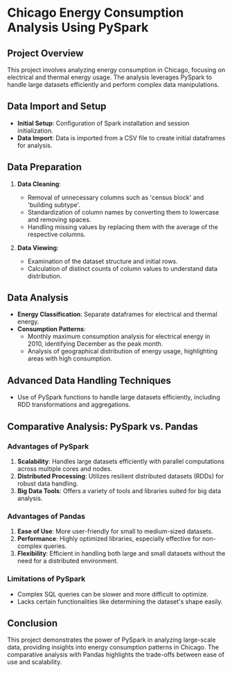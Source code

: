 # Chicago Energy Consumption Analysis Using PySpark

## Project Overview
This project involves analyzing energy consumption in Chicago, focusing on electrical and thermal energy usage. The analysis leverages PySpark to handle large datasets efficiently and perform complex data manipulations.

## Data Import and Setup
- **Initial Setup**: Configuration of Spark installation and session initialization.
- **Data Import**: Data is imported from a CSV file to create initial dataframes for analysis.

## Data Preparation
1. **Data Cleaning**:
   - Removal of unnecessary columns such as 'census block' and 'building subtype'.
   - Standardization of column names by converting them to lowercase and removing spaces.
   - Handling missing values by replacing them with the average of the respective columns.

2. **Data Viewing**:
   - Examination of the dataset structure and initial rows.
   - Calculation of distinct counts of column values to understand data distribution.

## Data Analysis
- **Energy Classification**: Separate dataframes for electrical and thermal energy.
- **Consumption Patterns**:
   - Monthly maximum consumption analysis for electrical energy in 2010, identifying December as the peak month.
   - Analysis of geographical distribution of energy usage, highlighting areas with high consumption.

## Advanced Data Handling Techniques
- Use of PySpark functions to handle large datasets efficiently, including RDD transformations and aggregations.

## Comparative Analysis: PySpark vs. Pandas
### Advantages of PySpark
1. **Scalability**: Handles large datasets efficiently with parallel computations across multiple cores and nodes.
2. **Distributed Processing**: Utilizes resilient distributed datasets (RDDs) for robust data handling.
3. **Big Data Tools**: Offers a variety of tools and libraries suited for big data analysis.

### Advantages of Pandas
1. **Ease of Use**: More user-friendly for small to medium-sized datasets.
2. **Performance**: Highly optimized libraries, especially effective for non-complex queries.
3. **Flexibility**: Efficient in handling both large and small datasets without the need for a distributed environment.

### Limitations of PySpark
- Complex SQL queries can be slower and more difficult to optimize.
- Lacks certain functionalities like determining the dataset's shape easily.

## Conclusion
This project demonstrates the power of PySpark in analyzing large-scale data, providing insights into energy consumption patterns in Chicago. The comparative analysis with Pandas highlights the trade-offs between ease of use and scalability.

